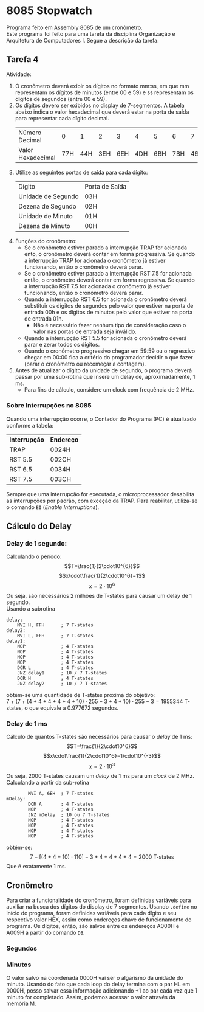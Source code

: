# 8085 Stopwatch
Programa feito em Assembly 8085 de um cronômetro.\
Este programa foi feito para uma tarefa da disciplina Organização e Arquitetura de Computadores I. Segue a descrição da tarefa:

## Tarefa 4
Atividade:
1. O cronômetro deverá exibir os dígitos no formato mm:ss, em que mm representam os dígitos de minutos (entre 00 e 59) e ss representam os dígitos de segundos (entre 00 e 59).
2. Os dígitos devero ser exibidos no display de 7-segmentos. A tabela abaixo indica o valor
hexadecimal que deverá estar na porta de saída para representar cada dígito decimal.
    <center>
    <table>
    <tbody>
    <tr>
    <td>Número Decimal</td>
    <td>0</td>
    <td>1</td>
    <td>2</td>
    <td>3</td>
    <td>4</td>
    <td>5</td>
    <td>6</td>
    <td>7</td>
    <td>8</td>
    <td>9</td>
    <tr>
    <tr>
    <td>Valor Hexadecimal</td>
    <td>77H</td>
    <td>44H</td>
    <td>3EH</td>
    <td>6EH</td>
    <td>4DH</td>
    <td>6BH</td>
    <td>7BH</td>
    <td>46H</td>
    <td>7FH</td>
    <td>4FH</td>
    <tr>
    </tbody>
    </table>
    </center>
3. Utilize as seguintes portas de saída para cada dígito:
    <center>
    <table>
    <tr>
    <td>Dígito</td>
    <td>Porta de Saída</td>
    </tr>
    <tr>
    <td>Unidade de Segundo</td> <td>03H</td>
    </tr>
    <tr>
    <td>Dezena de Segundo</td> <td>02H</td>
    </tr>
    <tr>
    <td>Unidade de Minuto</td> <td>01H</td>
    </tr>
    <tr>
    <td>Dezena de Minuto</td> <td>00H</td>
    </tr>
    </table>
    </center>
4. Funções do cronômetro:
    * Se o cronômetro estiver parado a interrupção TRAP for acionada ento, o cronômetro deverá contar em forma progressiva. Se quando a interrupção TRAP for acionada o cronômetro já estiver funcionando, então o cronômetro deverá parar.
    * Se o cronômetro estiver parado a interrupção RST 7.5 for acionada então, o cronômetro deverá contar em forma regressiva. Se quando a interrupção RST 7.5 for acionada o cronômetro já estiver funcionando, então o cronômetro deverá parar.
    * Quando a interrupção RST 6.5 for acionada o cronômetro deverá substituir os dígitos de segundos pelo valor que estiver na porta de entrada 00h e os dígitos de minutos pelo valor que estiver na porta de entrada 01h.
        * Não é necessário fazer nenhum tipo de consideração caso o valor nas portas de entrada seja inválido.
    * Quando a interrupção RST 5.5 for acionada o cronômetro deverá parar e zerar todos os dígitos.
    * Quando o cronômetro progressivo chegar em 59:59 ou o regressivo chegar em 00:00 fica a critério do programador decidir o que fazer (parar o cronômetro ou recomeçar a contagem).
5. Antes de atualizar o dígito da unidade de segundo, o programa deverá passar por uma sub-rotina que insere um delay de, aproximadamente, 1 ms.
    * Para fins de cálculo, considere um clock com frequência de 2 MHz.

### Sobre Interrupções no 8085
Quando uma interrupção ocorre, o Contador do Programa (PC) é atualizado conforme a tabela:

<center>
<table>
<tr><td><b>Interrupção</b></td><td><b>Endereço</b></td></tr>
<tr>
<td>TRAP</td>
<td>0024H</td>
</tr>
<tr>
<td>RST 5.5</td>
<td>002CH</td>
</tr>
<tr>
<td>RST 6.5</td>
<td>0034H</td>
</tr>
<tr>
<td>RST 7.5</td>
<td>003CH</td>
</tr>
</table>
</center>

Sempre que uma interrupção for executada, o microprocessador desabilita as interrupções por padrão, com exceção da TRAP. Para reabilitar, utiliza-se o comando `EI` (*Enable Interruptions*).

## Cálculo do Delay
### Delay de 1 segundo:
Calculando o período:
$$T=\frac{1}{2\cdot10^{6}}$$
$$x\cdot\frac{1}{2\cdot10^6}=1$$
$$x=2\cdot10^6$$
Ou seja, são necessários 2 milhões de T-states para causar um delay de 1 segundo.\
Usando a subrotina
```assembly
delay:
    MVI H, FFH      ; 7 T-states
delay2:
    MVI L, FFH      ; 7 T-states
delay1:
    NOP             ; 4 T-states
    NOP             ; 4 T-states
    NOP             ; 4 T-states
    NOP             ; 4 T-states
    DCR L           ; 4 T-states
    JNZ delay1      ; 10 / 7 T-states
    DCR H           ; 4 T-states
    JNZ delay2      ; 10 / 7 T-states
```
obtém-se uma quantidade de T-states próxima do objetivo: \
$7+(7+(4+4+4+4+4+10)\cdot255-3+4+10)\cdot255-3=1955344 \text{ T-states}$, o que equivale a 0.977672 segundos.


### Delay de 1 ms
Cálculo de quantos T-states são necessários para causar o *delay* de 1 ms:
$$T=\frac{1}{2\cdot10^6}$$
$$x\cdot\frac{1}{2\cdot10^6}=1\cdot10^{-3}$$
$$x=2\cdot10^3$$
Ou seja, 2000 T-states causam um *delay* de 1 ms para um *clock* de 2 MHz. Calculando a partir da sub-rotina
```assembly
        MVI A, 6EH  ; 7 T-states
mDelay:  
        DCR A       ; 4 T-states
        NOP         ; 4 T-states
        JNZ mDelay  ; 10 ou 7 T-states
        NOP         ; 4 T-states
        NOP         ; 4 T-states
        NOP         ; 4 T-states
        NOP         ; 4 T-states
```
obtém-se:
$$7+[(4+4+10)\cdot110]-3+4+4+4+4=2000\text{ T-states}$$
Que é exatamente 1 ms.
## Cronômetro
Para criar a funcionalidade do cronômetro, foram definidas variáveis para auxiliar na busca dos dígitos do display de 7 segmentos. Usando `.define` no início do programa, foram definidas veriáveis para cada dígito e seu respectivo valor HEX, assim como endereços chave de funcionamento do programa. Os dígitos, então, são salvos entre os endereços A000H e A009H a partir do comando `DB`.
### Segundos


### Minutos
O valor salvo na coordenada 0000H vai ser o algarismo da unidade do minuto. Usando do fato que cada loop do delay termina com o par HL em 0000H, posso salvar essa informação adicionando +1 ao par cada vez que 1 minuto for completado. Assim, podemos acessar o valor através da memória M.